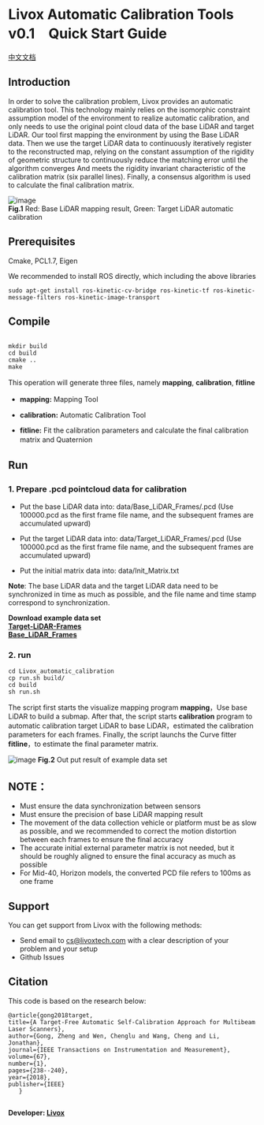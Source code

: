 # Livox Automatic Calibration Tools v0.1　Quick Start Guide

[中文文档](./doc/readme-CN.md)
## Introduction
In order to solve the calibration problem, Livox provides an automatic calibration tool. This technology mainly relies on the isomorphic constraint assumption model of the environment to realize automatic calibration, and only needs to use the original point cloud data of the base LiDAR and target LiDAR. Our tool first mapping the environment by using the Base LiDAR data. Then we use the target LiDAR data to continuously iteratively register to the reconstructed map, relying on the constant assumption of the rigidity of geometric structure to continuously reduce the matching error until the algorithm converges And meets the rigidity invariant characteristic of the calibration matrix (six parallel lines). Finally, a consensus algorithm is used to calculate the final calibration matrix.

![image](./pic/1.png)  
    **Fig.1** Red: Base LiDAR mapping result, Green: Target LiDAR automatic calibration 

## Prerequisites
Cmake, PCL1.7, Eigen

We recommended to install ROS directly, which including the above libraries

```
sudo apt-get install ros-kinetic-cv-bridge ros-kinetic-tf ros-kinetic-message-filters ros-kinetic-image-transport

```
## Compile

```

mkdir build
cd build
cmake ..
make

```

This operation will generate three files, namely **mapping**, **calibration**, **fitline**　  

* **mapping:** Mapping Tool　　

* **calibration:** Automatic Calibration Tool

* **fitline:** Fit the calibration parameters and calculate the final calibration matrix and Quaternion　　



## Run
### **1. Prepare .pcd pointcloud data for calibration**　　

* Put the base LiDAR data into: data/Base_LiDAR_Frames/.pcd (Use 100000.pcd as the first frame file name, and the subsequent frames are accumulated upward)  

* Put the target LiDAR data into: data/Target_LiDAR_Frames/.pcd (Use 100000.pcd as the first frame file name, and the subsequent frames are accumulated upward)  

* Put the initial matrix data into: data/Init_Matrix.txt  

**Note**: The base LiDAR data and the target LiDAR data need to be synchronized in time as much as possible, and the file name and time stamp correspond to synchronization.

**Download example data set**  
 [**Target-LiDAR-Frames**](https://terra-1-g.djicdn.com/65c028cd298f4669a7f0e40e50ba1131/Showcase/Target-LiDAR-Frames.tar.gz)  
 [**Base_LiDAR_Frames**](https://terra-1-g.djicdn.com/65c028cd298f4669a7f0e40e50ba1131/Showcase/Base_LiDAR_Frames.tar.gz)  


### **2. run**
```
cd Livox_automatic_calibration
cp run.sh build/
cd build
sh run.sh

```
The script first starts the visualize mapping program **mapping**，Use base LiDAR to build a submap. After that, the script starts **calibration** program to automatic calibration target LiDAR to base LiDAR，estimated the calibration parameters for each frames. Finally, the script launchs the Curve fitter **fitline**，to estimate the final parameter matrix.

![image](./pic/output.png ) 
**Fig.2** Out put result of example data set

## **NOTE：**  
* Must ensure the data synchronization between sensors  
* Must ensure the precision of base LiDAR mapping result  
* The movement of the data collection vehicle or platform must be as slow as possible, and we recommended to correct the motion distortion between each frames  to ensure the final accuracy  
* The accurate initial external parameter matrix is not needed, but it should be roughly aligned to ensure the final accuracy as much as possible  
* For Mid-40, Horizon models, the converted PCD file refers to 100ms as one frame  

## Support
You can get support from Livox with the following methods:

* Send email to cs@livoxtech.com with a clear description of your problem and your setup
* Github Issues

## Citation
This code is based on the research below:
```
@article{gong2018target,
title={A Target-Free Automatic Self-Calibration Approach for Multibeam Laser Scanners},
author={Gong, Zheng and Wen, Chenglu and Wang, Cheng and Li, Jonathan},
journal={IEEE Transactions on Instrumentation and Measurement},
volume={67},
number={1},
pages={238--240},
year={2018},
publisher={IEEE}
   }
   
```

**Developer: [Livox](https://www.livoxtech.com/)**

